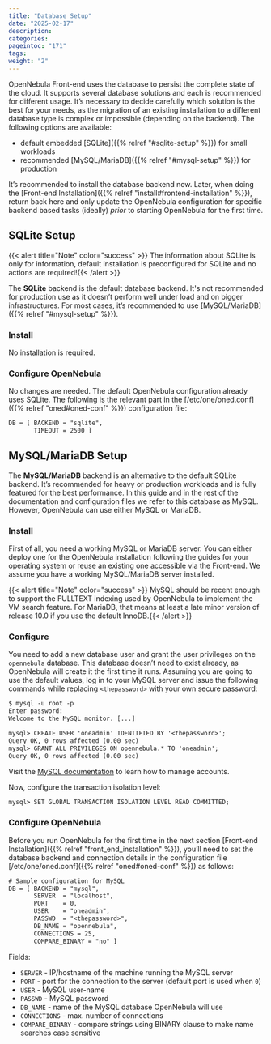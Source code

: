 ```yaml
---
title: "Database Setup"
date: "2025-02-17"
description:
categories:
pageintoc: "171"
tags:
weight: "2"
---
```


<a id="database-setup"></a>

<!--# Database Setup -->

OpenNebula Front-end uses the database to persist the complete state of the cloud. It supports several database solutions and each is recommended for different usage. It’s necessary to decide carefully which solution is the best for your needs, as the migration of an existing installation to a different database type is complex or impossible (depending on the backend). The following options are available:

- default embedded [SQLite]({{% relref "#sqlite-setup" %}}) for small workloads
- recommended [MySQL/MariaDB]({{% relref "#mysql-setup" %}}) for production

It’s recommended to install the database backend now. Later, when doing the [Front-end Installation]({{% relref "install#frontend-installation" %}}), return back here and only update the OpenNebula configuration for specific backend based tasks (ideally) *prior* to starting OpenNebula for the first time.

<a id="sqlite-setup"></a>

## SQLite Setup

{{< alert title="Note" color="success" >}}
The information about SQLite is only for information, default installation is preconfigured for SQLite and no actions are required!{{< /alert >}} 

The **SQLite** backend is the default database backend. It's not recommended for production use as it doesn’t perform well under load and on bigger infrastructures. For most cases, it’s recommended to use [MySQL/MariaDB]({{% relref "#mysql-setup" %}}).

### Install

No installation is required.

### Configure OpenNebula

No changes are needed. The default OpenNebula configuration already uses SQLite. The following is the relevant part in the [/etc/one/oned.conf]({{% relref "oned#oned-conf" %}}) configuration file:

```default
DB = [ BACKEND = "sqlite",
       TIMEOUT = 2500 ]
```

<a id="database-mysql"></a>

<a id="mysql"></a>

<a id="mysql-setup"></a>

## MySQL/MariaDB Setup

The **MySQL/MariaDB** backend is an alternative to the default SQLite backend. It’s recommended for heavy or production workloads and is fully featured for the best performance. In this guide and in the rest of the documentation and configuration files we refer to this database as MySQL. However, OpenNebula can use either MySQL or MariaDB.

<a id="mysql-installation"></a>

### Install

First of all, you need a working MySQL or MariaDB server. You can either deploy one for the OpenNebula installation following the guides for your operating system or reuse an existing one accessible via the Front-end. We assume you have a working MySQL/MariaDB server installed.

{{< alert title="Note" color="success" >}}
MySQL should be recent enough to support the FULLTEXT indexing used by OpenNebula to implement the VM search feature. For MariaDB, that means at least a late minor version of release 10.0 if you use the default InnoDB.{{< /alert >}} 

### Configure

You need to add a new database user and grant the user privileges on the `opennebula` database. This database doesn’t need to exist already, as OpenNebula will create it the first time it runs. Assuming you are going to use the default values, log in to your MySQL server and issue the following commands while replacing `<thepassword>` with your own secure password:

```default
$ mysql -u root -p
Enter password:
Welcome to the MySQL monitor. [...]

mysql> CREATE USER 'oneadmin' IDENTIFIED BY '<thepassword>';
Query OK, 0 rows affected (0.00 sec)
mysql> GRANT ALL PRIVILEGES ON opennebula.* TO 'oneadmin';
Query OK, 0 rows affected (0.00 sec)
```

Visit the [MySQL documentation](https://dev.mysql.com/doc/refman/8.4/en/access-control.html) to learn how to manage accounts.

Now, configure the transaction isolation level:

```default
mysql> SET GLOBAL TRANSACTION ISOLATION LEVEL READ COMMITTED;
```

### Configure OpenNebula

Before you run OpenNebula for the first time in the next section [Front-end Installation]({{% relref "front_end_installation" %}}), you’ll need to set the database backend and connection details in the configuration file [/etc/one/oned.conf]({{% relref "oned#oned-conf" %}}) as follows:

```default
# Sample configuration for MySQL
DB = [ BACKEND = "mysql",
       SERVER  = "localhost",
       PORT    = 0,
       USER    = "oneadmin",
       PASSWD  = "<thepassword>",
       DB_NAME = "opennebula",
       CONNECTIONS = 25,
       COMPARE_BINARY = "no" ]
```

Fields:

- `SERVER` - IP/hostname of the machine running the MySQL server
- `PORT` - port for the connection to the server (default port is used when `0`)
- `USER` - MySQL user-name
- `PASSWD` - MySQL password
- `DB_NAME` - name of the MySQL database OpenNebula will use
- `CONNECTIONS` - max. number of connections
- `COMPARE_BINARY` - compare strings using BINARY clause to make name searches case sensitive
